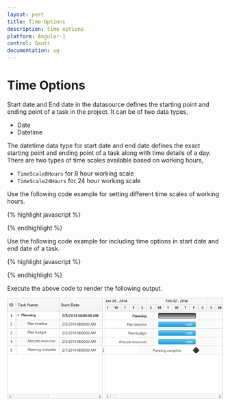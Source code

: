 ```yaml
---
layout: post
title: Time-Options
description: time options
platform: Angular-1
control: Gantt
documentation: ug
---
```


# Time Options

Start date and End date in the datasource defines the starting point and ending point of a task in the project. It can be of two data types,

* Date 
* Datetime

The datetime data type for start date and end date defines the exact starting point and ending point of a task along with time details of a day. There are two types of time scales available based on working hours,

* `TimeScale8Hours`  for 8 hour working scale
* `TimeScale24Hours` for 24 hour working scale

Use the following code example for setting different time scales of working hours.

{% highlight javascript %}

<body ng-controller="GanttCtrl">
   <!--Add  Gantt control here-->    
   <div id="GanttContainer" ej-gantt
      //...
      e-workingtimescale=ej.Gantt.workingTimeScale.TimeScale24Hours
      >
   </div>
</body>

{% endhighlight %}

Use the following code example for including time options in start date and end date of a task.

{% highlight javascript %}

<body ng-controller="GanttCtrl">
   <!--Add  Gantt control here-->    
   <div id="GanttContainer" ej-gantt
      //...
      e-datasource= "taskDetails"
                e-taskidmapping= "taskID"
                e-tasknamemapping= "taskName"
                e-startdatemapping= "startDate"
                e-progressmapping= "progress"
                e-durationmapping= "duration"
                e-enddatemapping= "endDate"
                e-childmapping= "subtasks"
                e-treecolumnindex= 1
                e-dateformat= "M/d/yyyy hh:mm:ss tt"
                e-schedulestartdate= new Date("02/01/2014 00:00:00 AM")
                e-scheduleenddate= new Date("03/14/2016 00:00:00 PM")
                e-workingtimescale= ej.Gantt.workingTimeScale.TimeScale24Hours
      >
   </div>
  <script>
     var taskDetails = [{
            taskID: 1,
            taskName: "Planning",
            startDate: "02/03/2014 08:00:00 AM",
            endDate: "02/07/2014 05:00:00 PM",
            subtasks: [
             { 
                 taskID: 2,
                 taskName: "Plan timeline", 
                 startDate: "02/03/2014 08:00:00 AM", 
                 endDate: "02/07/2014 05:00:00 PM",
                 duration: 5, 
                 progress: "100" 
             },
             {
                taskID: 3, 
                taskName: "Plan budget", 
                startDate: "02/03/2014 08:00:00 AM", 
                endDate: "02/07/2014 05:00:00 PM", 
                duration: 5, 
                progress: "100"
             },
             { 
                taskID: 4, 
                taskName: "Allocate resources",
                startDate: "02/03/2014 08:00:00 AM",
                endDate: "02/07/2014 05:00:00 PM", 
                duration: 5, 
                progress: "100"
              },
              { 
                taskID: 5, 
                taskName: "Planning complete", 
                startDate: "02/07/2014 08:00:00 AM", 
                endDate: "02/07/2014 05:00:00 PM", 
                duration: 0,
               }
        ]}];
    angular.module('listCtrl', ['ejangular'])
        .controller('GanttCtrl', function($scope) {
            //...
            $scope.taskDetails = "taskDetails";
        });
</script>
</body>

{% endhighlight %}

Execute the above code to render the following output.

![](Time-Options_images/Time-Options_img1.png)

